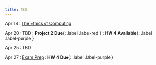 ```yaml
---
title: TBD
---
```


Apr 18
: [The Ethics of Computing](#)

Apr 20
: TBD
: **Project 2 Due**{: .label .label-red }
: **HW 4 Available**{: .label .label-purple }

Apr 25
: TBD

Apr 27
: [Exam Prep](#)
: **HW 4 Due**{: .label .label-purple }